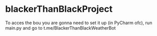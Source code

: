 # blackerThanBlackProject

To acces the bou you are gonna need to set it up (in PyCharm ofc), run main.py and go to t.me/BlackerThanBlackWeatherBot

